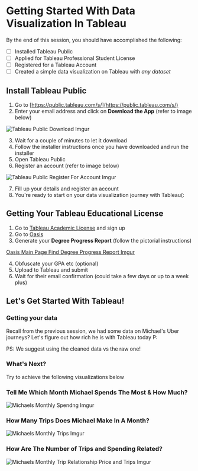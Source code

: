 # Getting Started With Data Visualization In Tableau

By the end of this session, you should have accomplished the following:
- [ ] Installed Tableau Public
- [ ] Applied for Tableau Professional Student License
- [ ] Registered for a Tableau Account
- [ ] Created a simple data visualization on Tableau with *any dataset*

## Install Tableau Public

1. Go to [https://public.tableau.com/s/](https://public.tableau.com/s/)
2. Enter your email address and click on **Download the App** (refer to image below)

![Tableau Public Download Imgur](https://i.imgur.com/upk7RHu.png)

3. Wait for a couple of minutes to let it download
4. Follow the installer instructions once you have downloaded and run the installer
5. Open Tableau Public
6. Register an account (refer to image below)

![Tableau Public Register For Account Imgur](https://i.imgur.com/G1R85HA.png)

7. Fill up your details and register an account
8. You're ready to start on your data visualization journey with Tableau(:

## Getting Your Tableau Educational License

1. Go to [Tableau Academic License](https://www.tableau.com/academic/students) and sign up
2. Go to [Oasis](oasis.smu.edu.sg)
3. Generate your **Degree Progress Report** (follow the pictorial instructions)

[Oasis Main Page Find Degree Progress Report Imgur](https://i.imgur.com/9a0tmOK.png)

4. Obfuscate your GPA etc (optional)
5. Upload to Tableau and submit
6. Wait for their email confirmation (could take a few days or up to a week plus)

## Let's Get Started With Tableau!

### Getting your data

Recall from the previous session, we had some data on Michael's Uber journeys? Let's figure out how rich he is with Tableau today P:

PS: We suggest using the cleaned data vs the raw one!

### What's Next?

Try to achieve the following visualizations below

### Tell Me Which Month Michael Spends The Most & How Much?

![Michaels Monthly Spendng Imgur](https://i.imgur.com/gtJVHPM.png)

### How Many Trips Does Michael Make In A Month?

![Michaels Monthly Trips Imgur](https://i.imgur.com/Ob4xuWx.png)

### How Are The Number of Trips and Spending Related?

![Michaels Monthly Trip Relationship Price and Trips Imgur](https://i.imgur.com/vQb2RIA.png)

